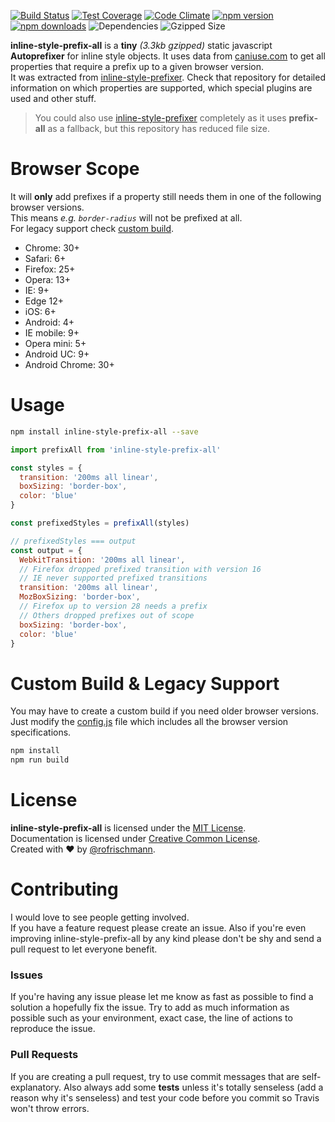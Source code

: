 [![Build Status](https://travis-ci.org/rofrischmann/inline-style-prefix-all.svg)](https://travis-ci.org/rofrischmann/inline-style-prefix-all)
[![Test Coverage](https://codeclimate.com/github/rofrischmann/inline-style-prefix-all/badges/coverage.svg)](https://codeclimate.com/github/rofrischmann/inline-style-prefix-all/coverage)
[![Code Climate](https://codeclimate.com/github/rofrischmann/inline-style-prefix-all/badges/gpa.svg)](https://codeclimate.com/github/rofrischmann/inline-style-prefix-all)
[![npm version](https://badge.fury.io/js/inline-style-prefix-all.svg)](http://badge.fury.io/js/inline-style-prefix-all)
[![npm downloads](https://img.shields.io/npm/dm/inline-style-prefix-all.svg)](https://img.shields.io/npm/dm/inline-style-prefix-all.svg)
![Dependencies](https://david-dm.org/rofrischmann/inline-style-prefix-all.svg)
![Gzipped Size](https://img.shields.io/badge/gzipped-3.3kb-brightgreen.svg)

**inline-style-prefix-all** is a **tiny** *(3.3kb gzipped)* static javascript **Autoprefixer** for inline style objects. It uses data from [caniuse.com](http://caniuse.com/) to get all properties that require a prefix up to a given browser version.<br>
It was extracted from [inline-style-prefixer](https://github.com/rofrischmann/inline-style-prefixer). Check that repository for detailed information on which properties are supported, which special plugins are used and other stuff.
> You could also use [inline-style-prefixer](https://github.com/rofrischmann/inline-style-prefixer) completely as it uses **prefix-all** as a fallback, but this repository has reduced file size.

# Browser Scope
It will **only** add prefixes if a property still needs them in one of the following browser versions.<br>
This means *e.g. `border-radius`* will not be prefixed at all.<br>
For legacy support check [custom build](#custom-build--legacy-support).
* Chrome: 30+
* Safari: 6+
* Firefox: 25+
* Opera: 13+
* IE: 9+
* Edge 12+
* iOS: 6+
* Android: 4+
* IE mobile: 9+
* Opera mini: 5+
* Android UC: 9+
* Android Chrome: 30+

# Usage
```bash
npm install inline-style-prefix-all --save
```
```javascript
import prefixAll from 'inline-style-prefix-all'

const styles = {
  transition: '200ms all linear',
  boxSizing: 'border-box',
  color: 'blue'
}

const prefixedStyles = prefixAll(styles)

// prefixedStyles === output
const output = {
  WebkitTransition: '200ms all linear',
  // Firefox dropped prefixed transition with version 16
  // IE never supported prefixed transitions
  transition: '200ms all linear',
  MozBoxSizing: 'border-box',
  // Firefox up to version 28 needs a prefix
  // Others dropped prefixes out of scope
  boxSizing: 'border-box',
  color: 'blue'
}
```

# Custom Build & Legacy Support
You may have to create a custom build if you need older browser versions. Just modify the [config.js](config.js) file which includes all the browser version specifications.
```sh
npm install
npm run build
```

# License
**inline-style-prefix-all** is licensed under the [MIT License](http://opensource.org/licenses/MIT).<br>
Documentation is licensed under [Creative Common License](http://creativecommons.org/licenses/by/4.0/).<br>
Created with ♥ by [@rofrischmann](http://rofrischmann.de).

# Contributing
I would love to see people getting involved.<br>
If you have a feature request please create an issue. Also if you're even improving inline-style-prefix-all by any kind please don't be shy and send a pull request to let everyone benefit.

### Issues
If you're having any issue please let me know as fast as possible to find a solution a hopefully fix the issue. Try to add as much information as possible such as your environment, exact case, the line of actions to reproduce the issue.

### Pull Requests
If you are creating a pull request, try to use commit messages that are self-explanatory. Also always add some **tests** unless it's totally senseless (add a reason why it's senseless) and test your code before you commit so Travis won't throw errors.
